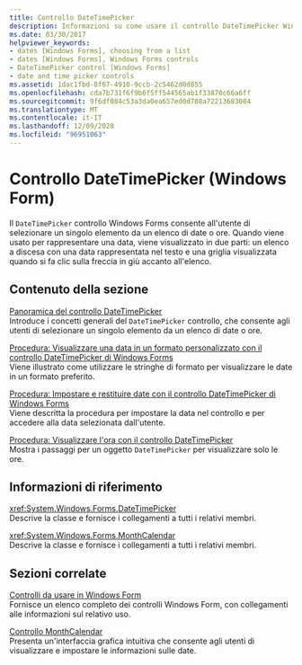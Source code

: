 ```yaml
---
title: Controllo DateTimePicker
description: Informazioni su come usare il controllo DateTimePicker Windows Forms per consentire all'utente di selezionare un singolo elemento da un elenco di date o ore.
ms.date: 03/30/2017
helpviewer_keywords:
- dates [Windows Forms], choosing from a list
- dates [Windows Forms], Windows Forms controls
- DateTimePicker control [Windows Forms]
- date and time picker controls
ms.assetid: 1dac1fbd-8f67-4910-9ccb-2c5462d0d855
ms.openlocfilehash: cda7b731f6f9b6f5ff544565ab1f33870c66a6ff
ms.sourcegitcommit: 9f6df084c53a3da0ea657ed0d708a72213683084
ms.translationtype: MT
ms.contentlocale: it-IT
ms.lasthandoff: 12/09/2020
ms.locfileid: "96951063"
---
```

# <a name="datetimepicker-control-windows-forms"></a>Controllo DateTimePicker (Windows Form)
Il `DateTimePicker` controllo Windows Forms consente all'utente di selezionare un singolo elemento da un elenco di date o ore. Quando viene usato per rappresentare una data, viene visualizzato in due parti: un elenco a discesa con una data rappresentata nel testo e una griglia visualizzata quando si fa clic sulla freccia in giù accanto all'elenco.  
  
## <a name="in-this-section"></a>Contenuto della sezione  
 [Panoramica del controllo DateTimePicker](datetimepicker-control-overview-windows-forms.md)  
 Introduce i concetti generali del `DateTimePicker` controllo, che consente agli utenti di selezionare un singolo elemento da un elenco di date o ore.  
  
 [Procedura: Visualizzare una data in un formato personalizzato con il controllo DateTimePicker di Windows Forms](display-a-date-in-a-custom-format-with-wf-datetimepicker-control.md)  
 Viene illustrato come utilizzare le stringhe di formato per visualizzare le date in un formato preferito.  
  
 [Procedura: Impostare e restituire date con il controllo DateTimePicker di Windows Forms](how-to-set-and-return-dates-with-the-windows-forms-datetimepicker-control.md)  
 Viene descritta la procedura per impostare la data nel controllo e per accedere alla data selezionata dall'utente.  
  
 [Procedura: Visualizzare l'ora con il controllo DateTimePicker](how-to-display-time-with-the-datetimepicker-control.md)  
 Mostra i passaggi per un oggetto `DateTimePicker` per visualizzare solo le ore.  
  
## <a name="reference"></a>Informazioni di riferimento  
 <xref:System.Windows.Forms.DateTimePicker>  
 Descrive la classe e fornisce i collegamenti a tutti i relativi membri.  
  
 <xref:System.Windows.Forms.MonthCalendar>  
 Descrive la classe e fornisce i collegamenti a tutti i relativi membri.  
  
## <a name="related-sections"></a>Sezioni correlate  
 [Controlli da usare in Windows Form](controls-to-use-on-windows-forms.md)  
 Fornisce un elenco completo dei controlli Windows Form, con collegamenti alle informazioni sul relativo uso.  
  
 [Controllo MonthCalendar](monthcalendar-control-windows-forms.md)  
 Presenta un'interfaccia grafica intuitiva che consente agli utenti di visualizzare e impostare le informazioni sulle date.
